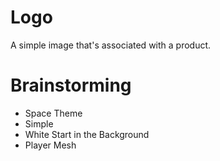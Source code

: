 # Logo
A simple image that's associated with a product.

# Brainstorming
  - Space Theme
  - Simple
  - White Start in the Background
  - Player Mesh
  
